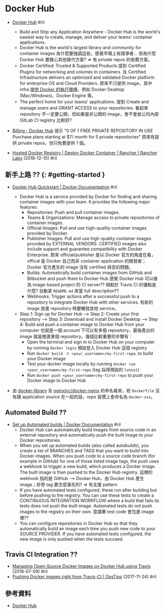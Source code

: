# Docker Hub

  - [Docker Hub](https://hub.docker.com/) #ril
      - Build and Ship any Application Anywhere - Docker Hub is the world's easiest way to create, manage, and deliver your teams' container applications.
      - Docker Hub is the world's largest library and community for container images 為什麼要強調這些，感覺市場上有競爭者... 但為什麼 Docker Hub 要擔心其他替代方案? => 有 private repos 的收費方案。
      - Docker Certified: Trusted & Supported Products 提到 Certified Plugins for networking and volumes in containers. 及 Certified Infrastructure delivers an optimized and validated Docker platform for enterprise OS and Cloud Providers. 原來不只提供 image，其中 infra [提供 Docker 的執行環境](https://hub.docker.com/search/?type=edition&offering=community)，例如 Docker Desktop (Mac/Windows)、Docker Engine 等。
      - The perfect home for your teams' applications. 提到 Create and manage users and GRANT ACCESS to your repositories. 看起來 repository 不一定要公開，但如果是非公開的 image，會不會放公司內部 GitLab CI registry 比較好?

  - [Billing - Docker Hub](https://cloud.docker.com/billing) 提示 "0 OF 1 FREE PRIVATE REPOSITORY IN USE Purchase plans starting at $7/ month for 5 private repositories" 原來有提供 private repos，但只免費提供 1 個。

  - [Hosted Docker Registry \| Deploy Docker Container \| Rancher \| Rancher Labs](https://rancher.com/comparing-four-hosted-docker-registries/) (2018-12-10) #ril

## 新手上路 ?? {: #getting-started }

  - [Docker Hub Quickstart \| Docker Documentation](https://docs.docker.com/docker-hub/) #ril
      - Docker Hub is a service provided by Docker for finding and sharing container images with your team. It provides the following major features:
          - Repositories: Push and pull container images.
          - Teams & Organizations: Manage access to private repositories of container images.
          - Official Images: Pull and use high-quality container images provided by Docker.
          - Publisher Images: Pull and use high-quality container images provided by EXTERNAL VENDORS. CERTIFIED images also include support and guarantee compatibility with Docker Enterprise. 原來 official/publisher 是以 Docker 官方的角度在看，offical 是 Docker 自己而非 container application 的開發者；Docker 官方產生的 image 沒有 certified 與否的問題。
          - Builds: Automatically build container images from GitHub and Bitbucket and push them to Docker Hub 感覺 Docker Hub 可以做為 image-based project 的 CI server?? 相較於 Travis CI 的優點是什麼? 自動拿 `README.md` 來當 full description??
          - Webhooks: Trigger actions after a successful push to a repository to integrate Docker Hub with other services. 有新的 image 放進 repository 時要觸發其他 service。
      - Step 1: Sign up for Docker Hub --> Step 2: Create your first repository --> Step 3: Download and install Docker Desktop --> Step 4: Build and push a container image to Docker Hub from your computer 也就是一個 account 下可以有多個 repository，最後產出的 image 就是推進某個 repository。幾個比較重要的步驟有：
          - Open the terminal and sign in to Docker Hub on your computer by running `docker login` 預設登入 Docker Hub 這個 registry
          - Run `docker build -t <your_username>/my-first-repo`. to build your Docker image
          - Test your docker image locally by running `docker run <your_username>/my-first-repo` (tag 採用預設的 `latest`)
          - Run `docker push <your_username>/my-first-repo` to push your Docker image to Docker Hub

  - 由 [docker\-library](https://github.com/docker-library) 及 [nginxinc/docker\-nginx](https://github.com/nginxinc/docker-nginx/) 的命名看來，若 `Dockerfile` 沒有跟 application source 在一起的話，repo 習慣上會命名為 `docker-xxx`。

## Automated Build ??

  - [Set up Automated builds \| Docker Documentation](https://docs.docker.com/docker-hub/builds/) #ril
      - Docker Hub can automatically build images from source code in an external repository and automatically push the built image to your Docker repositories.
      - When you set up automated builds (also called autobuilds), you create a list of BRANCHES and TAGS that you want to build into Docker images. When you push code to a source code branch (for example in GitHub) for one of those listed image tags, the push uses a webhook to trigger a new build, which produces a Docker image. The built image is then pushed to the Docker Hub registry. 這裡的 webhook 指的是 GitHub --> Docker Hub，由 Docker Hub 產生 image；好奇 tag 要怎麼事先列? => 有支援 pattern
      - If you have automated tests configured, these run after building but before pushing to the registry. You can use these tests to create a CONTINUOUS INTEGRATION WORKFLOW where a build that fails its tests does not push the built image. Automated tests do not push images to the registry on their own. 意謂著 test code 會包進 image 裡??
      - You can configure repositories in Docker Hub so that they automatically build an image each time you push new code to your SOURCE PROVIDER. If you have automated tests configured, the new image is only pushed when the tests succeed.

## Travis CI Integration ??

  - [Managing Open\-Source Docker Images on Docker Hub using Travis](https://medium.com/vaidikkapoor/managing-open-source-docker-images-on-docker-hub-using-travis-7fd33bc96d65) (2018-07-09) #ril
  - [Pushing Docker images right from Travis\-CI \| OpsTips](https://ops.tips/blog/travis-ci-push-docker-image/) (2017-11-24) #ril

## 參考資料

  - [Docker Hub](https://hub.docker.com/)
